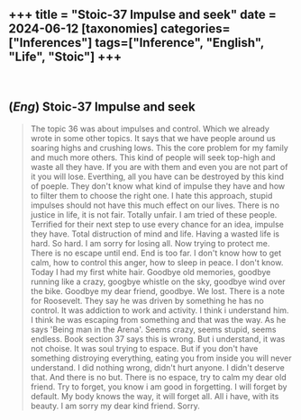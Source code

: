 +++
title = "Stoic-37 Impulse and seek"
date = 2024-06-12
[taxonomies]
categories=["Inferences"]
tags=["Inference", "English", "Life", "Stoic"]
+++
---
<br>

## (*Eng*) Stoic-37 Impulse and seek
> The topic 36 was about impulses and control. Which we already wrote in some other topics. It says that we have people around us soaring highs and crushing lows. This the core problem for my family and much more others. This kind of people will seek top-high and waste all they have. If you are with them and even you are not part of it you will lose. Everthing, all you have can be destroyed by this kind of poeple. They don't know what kind of impulse they have and how to filter them to choose the right one. I hate this approach, stupid impulses should not have this much effect on our lives. There is no justice in life, it is not fair. Totally unfair.
> I am tried of these people. Terrified for their next step to use every chance for an idea, impulse they have. Total distruction of mind and life. Having a wasted life is hard. So hard. I am sorry for losing all. Now trying to protect me. There is no escape until end. End is too far. I don't know how to get calm, how to control this anger, how to sleep in peace. I don't know. Today I had my first white hair. Goodbye old memories, goodbye running like a crazy, googbye whistle on the sky, goodbye wind over the bike. Goodbye my dear friend, goodbye. We lost.
> There is a note for Roosevelt. They say he was driven by something he has no control. It was addiction to work and activity. I think i understand him. I think he was escaping from something and that was the way. As he says 'Being man in the Arena'. Seems crazy, seems stupid, seems endless. Book section 37 says this is wrong. But i understand, it was not choise. It was soul trying to espace. But if you don't have something distroying everything, eating you from inside you will never understand. I did nothing wrong, didn't hurt anyone. I didn't deserve that. And there is no but. There is no espace, try to calm my dear old friend. Try to forget, you know i am good in forgetting. I will forget by default. My body knows the way, it will forget all. All i have, with its beauty. I am sorry my dear kind friend. Sorry.